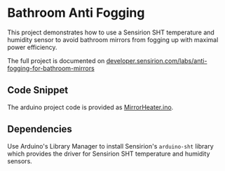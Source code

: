 # Bathroom Anti Fogging
This project demonstrates how to use a Sensirion SHT temperature and humidity
sensor to avoid bathroom mirrors from fogging up with maximal power efficiency.

The full project is documented on
[developer.sensirion.com/labs/anti-fogging-for-bathroom-mirrors](https://developer.sensirion.com/labs/anti-fogging-for-bathroom-mirrors/)


## Code Snippet
The arduino project code is provided as [MirrorHeater.ino](MirrorHeater.ino).

## Dependencies
Use Arduino's Library Manager to install Sensirion's `arduino-sht` library which
provides the driver for Sensirion SHT temperature and humidity sensors.
